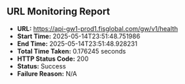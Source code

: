 ## URL Monitoring Report

- **URL:** https://api-gw1-prod1.fisglobal.com/gw/v1/health
- **Start Time:** 2025-05-14T23:51:48.751986
- **End Time:** 2025-05-14T23:51:48.928231
- **Total Time Taken:** 0.176245 seconds
- **HTTP Status Code:** 200
- **Status:** Success
- **Failure Reason:** N/A
